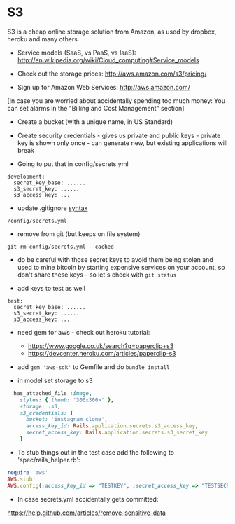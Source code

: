 S3
===

S3 is a cheap online storage solution from Amazon, as used by dropbox, heroku and many others 

* Service models (SaaS, vs PaaS, vs IaaS): http://en.wikipedia.org/wiki/Cloud_computing#Service_models

* Check out the storage prices: http://aws.amazon.com/s3/pricing/

* Sign up for Amazon Web Services: http://aws.amazon.com/

[In case you are worried about accidentally spending too much money:  You can set alarms in the "Billing and Cost Management" section]

* Create a bucket (with a unique name, in US Standard)

* Create security credentials - gives us private and public keys - private key is shown only once - can generate new, but existing applications will break

* Going to put that in config/secrets.yml

```
development:
  secret_key_base: ......
  s3_secret_key: ......
  s3_access_key: ...
```

* update .gitignore [syntax](http://stackoverflow.com/questions/8527597/gitignore-file-syntax)

`/config/secrets.yml`

* remove from git (but keeps on file system)

`git rm config/secrets.yml --cached`

* do be careful with those secret keys to avoid them being stolen and used to mine bitcoin by starting expensive services on your account, so don't share these keys - so let's check with `git status`

* add keys to test as well 

```
test:
  secret_key_base: ......
  s3_secret_key: ......
  s3_access_key: ...
```

* need gem for aws - check out heroku tutorial:

    - https://www.google.co.uk/search?q=paperclip+s3
    - https://devcenter.heroku.com/articles/paperclip-s3
 
* add `gem 'aws-sdk'` to Gemfile and do `bundle install`

* in model set storage to s3

```ruby
  has_attached_file :image, 
    styles: { thumb: '300x300>' }, 
    storage: :s3,
    s3_credentials: {
      bucket: 'instagram_clone',
      access_key_id: Rails.application.secrets.s3_access_key,
      secret_access_key: Rails.application.secrets.s3_secret_key
    }
```

* To stub things out in the test case add the following to 'spec/rails_helper.rb':

```ruby
require 'aws'
AWS.stub!
AWS.config(:access_key_id => "TESTKEY", :secret_access_key => "TESTSECRET")
```

* In case secrets.yml accidentally gets committed:

https://help.github.com/articles/remove-sensitive-data




